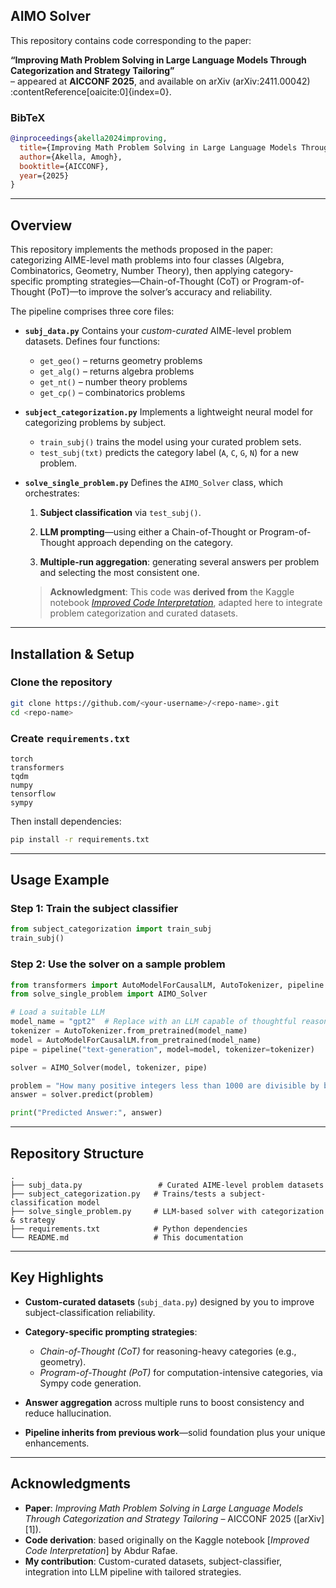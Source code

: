 ## AIMO Solver

This repository contains code corresponding to the paper:

**“Improving Math Problem Solving in Large Language Models Through Categorization and Strategy Tailoring”**  
– appeared at **AICCONF 2025**, and available on arXiv (arXiv:2411.00042) :contentReference[oaicite:0]{index=0}.

### BibTeX
```bibtex
@inproceedings{akella2024improving,
  title={Improving Math Problem Solving in Large Language Models Through Categorization and Strategy Tailoring},
  author={Akella, Amogh},
  booktitle={AICCONF},
  year={2025}
}
```

---

## Overview

This repository implements the methods proposed in the paper: categorizing AIME-level math problems into four classes (Algebra, Combinatorics, Geometry, Number Theory), then applying category-specific prompting strategies—Chain-of-Thought (CoT) or Program-of-Thought (PoT)—to improve the solver’s accuracy and reliability.

The pipeline comprises three core files:

* **`subj_data.py`**
  Contains your *custom-curated* AIME-level problem datasets. Defines four functions:

  * `get_geo()` – returns geometry problems
  * `get_alg()` – returns algebra problems
  * `get_nt()` – number theory problems
  * `get_cp()` – combinatorics problems

* **`subject_categorization.py`**
  Implements a lightweight neural model for categorizing problems by subject.

  * `train_subj()` trains the model using your curated problem sets.
  * `test_subj(txt)` predicts the category label (`A`, `C`, `G`, `N`) for a new problem.

* **`solve_single_problem.py`**
  Defines the `AIMO_Solver` class, which orchestrates:

  1. **Subject classification** via `test_subj()`.

  2. **LLM prompting**—using either a Chain-of-Thought or Program-of-Thought approach depending on the category.

  3. **Multiple-run aggregation**: generating several answers per problem and selecting the most consistent one.

  > **Acknowledgment**: This code was **derived from** the Kaggle notebook [*Improved Code Interpretation*](https://www.kaggle.com/code/abdurrafae/improved-code-interpretation), adapted here to integrate problem categorization and curated datasets.

---

## Installation & Setup

### Clone the repository

```bash
git clone https://github.com/<your-username>/<repo-name>.git
cd <repo-name>
```

### Create `requirements.txt`

```text
torch
transformers
tqdm
numpy
tensorflow
sympy
```

Then install dependencies:

```bash
pip install -r requirements.txt
```

---

## Usage Example

### Step 1: Train the subject classifier

```python
from subject_categorization import train_subj
train_subj()
```

### Step 2: Use the solver on a sample problem

```python
from transformers import AutoModelForCausalLM, AutoTokenizer, pipeline
from solve_single_problem import AIMO_Solver

# Load a suitable LLM
model_name = "gpt2"  # Replace with an LLM capable of thoughtful reasoning
tokenizer = AutoTokenizer.from_pretrained(model_name)
model = AutoModelForCausalLM.from_pretrained(model_name)
pipe = pipeline("text-generation", model=model, tokenizer=tokenizer)

solver = AIMO_Solver(model, tokenizer, pipe)

problem = "How many positive integers less than 1000 are divisible by both 6 and 10?"
answer = solver.predict(problem)

print("Predicted Answer:", answer)
```

---

## Repository Structure

```
.
├── subj_data.py                 # Curated AIME-level problem datasets
├── subject_categorization.py   # Trains/tests a subject-classification model
├── solve_single_problem.py     # LLM-based solver with categorization & strategy
├── requirements.txt            # Python dependencies
└── README.md                   # This documentation
```

---

## Key Highlights

* **Custom-curated datasets** (`subj_data.py`) designed by you to improve subject-classification reliability.
* **Category-specific prompting strategies**:

  * *Chain-of-Thought (CoT)* for reasoning-heavy categories (e.g., geometry).
  * *Program-of-Thought (PoT)* for computation-intensive categories, via Sympy code generation.
* **Answer aggregation** across multiple runs to boost consistency and reduce hallucination.
* **Pipeline inherits from previous work**—solid foundation plus your unique enhancements.

---

## Acknowledgments

* **Paper**: *Improving Math Problem Solving in Large Language Models Through Categorization and Strategy Tailoring* – AICCONF 2025 ([arXiv][1]).
* **Code derivation**: based originally on the Kaggle notebook \[*Improved Code Interpretation*] by Abdur Rafae.
* **My contribution**: Custom-curated datasets, subject-classifier, integration into LLM pipeline with tailored strategies.
